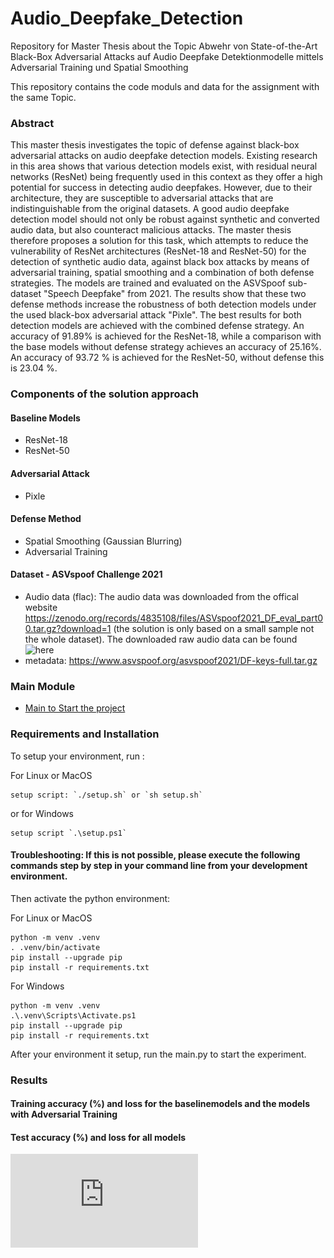 # Audio_Deepfake_Detection
Repository for Master Thesis about the Topic Abwehr von State-of-the-Art Black-Box Adversarial Attacks auf Audio Deepfake Detektionmodelle mittels Adversarial Training und Spatial Smoothing

This repository contains the code moduls and data for the assignment with the same Topic.

### Abstract

This master thesis investigates the topic of defense against black-box adversarial attacks on audio deepfake detection models. Existing research in this area shows that various detection models exist, with residual neural networks (ResNet) being frequently used in this context as they offer a high potential for success in detecting audio deepfakes. However, due to their architecture, they are susceptible to adversarial attacks that are indistinguishable from the original datasets. A good audio deepfake detection model should not only be robust against synthetic and converted audio data, but also counteract malicious attacks.
The master thesis therefore proposes a solution for this task, which attempts to reduce the vulnerability of ResNet architectures (ResNet-18 and ResNet-50) for the detection of synthetic audio data, against black box attacks by means of adversarial training, spatial smoothing and a combination of both defense strategies. The models are trained and evaluated on the ASVSpoof sub-dataset "Speech Deepfake" from 2021. The results show that these two defense methods increase the robustness of both detection models under the used black-box adversarial attack "Pixle". The best results for both detection models are achieved with the combined defense strategy. An accuracy of 91.89% is achieved for the ResNet-18, while a comparison with the base models without defense strategy achieves an accuracy of 25.16%. An accuracy of 93.72 % is achieved for the ResNet-50, without defense this is 23.04 %.

### Components of the solution approach

#### Baseline Models
- ResNet-18
- ResNet-50

#### Adversarial Attack 
- Pixle

#### Defense Method
- Spatial Smoothing (Gaussian Blurring)
- Adversarial Training

#### Dataset - ASVspoof Challenge 2021
- Audio data (flac): The audio data was downloaded from the offical website https://zenodo.org/records/4835108/files/ASVspoof2021_DF_eval_part00.tar.gz?download=1 (the solution is only based on a small sample not the whole dataset). The downloaded raw audio data can be found ![here](data/flac)
- metadata: https://www.asvspoof.org/asvspoof2021/DF-keys-full.tar.gz 

### Main Module
-  [Main to Start the project](https://github.com/Kim-Kristin/Audio_Deepfake_Detection/blob/main/src/main.py)


### Requirements and Installation
To setup your environment, run :

For Linux or MacOS
```
setup script: `./setup.sh` or `sh setup.sh`

```
or for Windows
```
setup script `.\setup.ps1`
```

#### Troubleshooting: If this is not possible, please execute the following commands step by step in your command line from your development environment.
Then activate the python environment:

For Linux or MacOS

```
python -m venv .venv
. .venv/bin/activate
pip install --upgrade pip
pip install -r requirements.txt
```

For Windows
```
python -m venv .venv
.\.venv\Scripts\Activate.ps1
pip install --upgrade pip
pip install -r requirements.txt
```
After your environment it setup, run the main.py to start the experiment.


### Results

#### Training accuracy (%) and loss for the baselinemodels and the models with Adversarial Training



#### Test accuracy (%) and loss for all models
 
![testaccloss](https://github.com/Kim-Kristin/Audio_Deepfake_Detection/blob/main/data/results_readme/testaccandloss.pdf)
